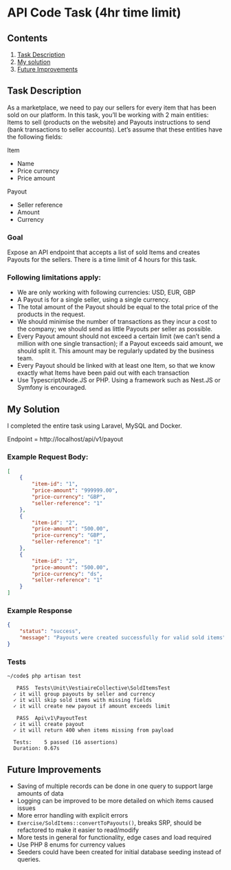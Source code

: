 # API Code Task (4hr time limit)

## Contents
1. [Task Description](#task-description)
2. [My solution](#my-solution)
3. [Future Improvements](#future-improvements)

## Task Description
As a marketplace, we need to pay our sellers for every item that has been sold on our platform. In this task, you’ll be working with 2 main entities: Items to sell (products on the website) and Payouts instructions to send (bank transactions to seller accounts). Let’s assume that these entities have the following fields:

Item
- Name
- Price currency
- Price amount

Payout
- Seller reference
- Amount
- Currency

### Goal
Expose an API endpoint that accepts a list of sold Items and creates Payouts for the sellers. There is a time limit of 4 hours for this task.

### Following limitations apply:
- We are only working with following currencies: USD, EUR, GBP
- A Payout is for a single seller, using a single currency.
- The total amount of the Payout should be equal to the total price of the products in the request.
- We should minimise the number of transactions as they incur a cost to the company; we should send as little Payouts per seller as possible.
- Every Payout amount should not exceed a certain limit (we can’t send a million with one single transaction); if a Payout exceeds said amount, we should split it. This amount may be regularly updated by the business team.
- Every Payout should be linked with at least one Item, so that we know exactly what Items have been paid out with each transaction
- Use Typescript/Node.JS or PHP. Using a framework such as Nest.JS or Symfony is encouraged.

## My Solution
I completed the entire task using Laravel, MySQL and Docker.

Endpoint = http://localhost/api/v1/payout

### Example Request Body:
```json
[
    {
        "item-id": "1",
        "price-amount": "999999.00",
        "price-currency": "GBP",
        "seller-reference": "1"
    },
    {
        "item-id": "2",
        "price-amount": "500.00",
        "price-currency": "GBP",
        "seller-reference": "1"
    },
    {
        "item-id": "2",
        "price-amount": "500.00",
        "price-currency": "ds",
        "seller-reference": "1"
    }
]
```

### Example Response
```json
{
    "status": "success",
    "message": "Payouts were created successfully for valid sold items"
}
```

### Tests
```
~/code$ php artisan test

   PASS  Tests\Unit\VestiaireCollective\SoldItemsTest
  ✓ it will group payouts by seller and currency  
  ✓ it will skip sold items with missing fields  
  ✓ it will create new payout if amount exceeds limit  

   PASS  Api\v1\PayoutTest
  ✓ it will create payout  
  ✓ it will return 400 when items missing from payload  

  Tests:    5 passed (16 assertions)
  Duration: 0.67s
```

## Future Improvements
- Saving of multiple records can be done in one query to support large amounts of data
- Logging can be improved to be more detailed on which items caused issues
- More error handling with explicit errors
- `Exercise/SoldItems::convertToPayouts()`, breaks SRP, should be refactored to make it easier to read/modify
- More tests in general for functionality, edge cases and load required
- Use PHP 8 enums for currency values
- Seeders could have been created for initial database seeding instead of queries.
